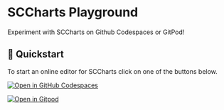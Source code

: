 
# SCCharts Playground
Experiment with SCCharts on Github Codespaces or GitPod!

## :rocket: Quickstart
To start an online editor for SCCharts click on one of the buttons below.

[![Open in GitHub Codespaces](https://github.com/codespaces/badge.svg)](https://github.com/codespaces/new?skip_quickstart=true&machine=basicLinux32gb&repo=706159122&ref=main&geo=EuropeWest&devcontainer_path=.devcontainer%2Fdev%2Fdevcontainer.json)

[![Open in Gitpod](https://gitpod.io/button/open-in-gitpod.svg)](https://gitpod.io/new#https://github.com/kieler/sccharts-playground/tree/main)
